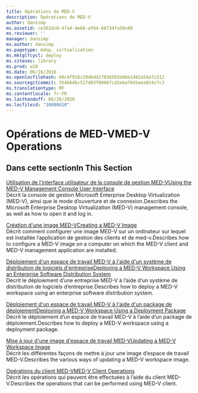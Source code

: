 ```yaml
---
title: Opérations de MED-V
description: Opérations de MED-V
author: dansimp
ms.assetid: ce362dc0-47a4-4e66-af64-66734fa50c08
ms.reviewer: ''
manager: dansimp
ms.author: dansimp
ms.pagetype: mdop, virtualization
ms.mktglfcycl: deploy
ms.sitesec: library
ms.prod: w10
ms.date: 06/16/2016
ms.openlocfilehash: 68c4f916c20d6dd1f8365b5ddbb1492a54a7c512
ms.sourcegitcommit: 354664bc527d93f80687cd2eba70d1eea024c7c3
ms.translationtype: MT
ms.contentlocale: fr-FR
ms.lasthandoff: 06/26/2020
ms.locfileid: "10808610"
---
```

# <span data-ttu-id="ffa24-103">Opérations de MED-V</span><span class="sxs-lookup"><span data-stu-id="ffa24-103">MED-V Operations</span></span>


## <span data-ttu-id="ffa24-104">Dans cette section</span><span class="sxs-lookup"><span data-stu-id="ffa24-104">In This Section</span></span>


<a href="" id="using-the-med-v-management-console-user-interface"></a>[<span data-ttu-id="ffa24-105">Utilisation de l'interface utilisateur de la console de gestion MED-V</span><span class="sxs-lookup"><span data-stu-id="ffa24-105">Using the MED-V Management Console User Interface</span></span>](using-the-med-v-management-console-user-interface.md)  
<span data-ttu-id="ffa24-106">Décrit la console de gestion Microsoft Enterprise Desktop Virtualization (MED-V), ainsi que le mode d’ouverture et de connexion.</span><span class="sxs-lookup"><span data-stu-id="ffa24-106">Describes the Microsoft Enterprise Desktop Virtualization (MED-V) management console, as well as how to open it and log in.</span></span>

<a href="" id="creating-a-med-v-image"></a>[<span data-ttu-id="ffa24-107">Création d'une image MED-V</span><span class="sxs-lookup"><span data-stu-id="ffa24-107">Creating a MED-V Image</span></span>](creating-a-med-v-image.md)  
<span data-ttu-id="ffa24-108">Décrit comment configurer une image MED-V sur un ordinateur sur lequel est installée l’application de gestion des clients et de med-v.</span><span class="sxs-lookup"><span data-stu-id="ffa24-108">Describes how to configure a MED-V image on a computer on which the MED-V client and MED-V management application are installed.</span></span>

<a href="" id="deploying-a-med-v-workspace-using-an-enterprise-software-distribution-system"></a>[<span data-ttu-id="ffa24-109">Déploiement d'un espace de travail MED-V à l'aide d'un système de distribution de logiciels d'entreprise</span><span class="sxs-lookup"><span data-stu-id="ffa24-109">Deploying a MED-V Workspace Using an Enterprise Software Distribution System</span></span>](deploying-a-med-v-workspace-using-an-enterprise-software-distribution-system.md)  
<span data-ttu-id="ffa24-110">Décrit le déploiement d’une entreprise MED-V à l’aide d’un système de distribution de logiciels d’entreprise.</span><span class="sxs-lookup"><span data-stu-id="ffa24-110">Describes how to deploy a MED-V workspace using an enterprise software distribution system.</span></span>

<a href="" id="deploying-a-med-v-workspace-using-a-deployment-package"></a>[<span data-ttu-id="ffa24-111">Déploiement d'un espace de travail MED-V à l'aide d'un package de déploiement</span><span class="sxs-lookup"><span data-stu-id="ffa24-111">Deploying a MED-V Workspace Using a Deployment Package</span></span>](deploying-a-med-v-workspace-using-a-deployment-package.md)  
<span data-ttu-id="ffa24-112">Décrit le déploiement d’un espace de travail MED-V à l’aide d’un package de déploiement.</span><span class="sxs-lookup"><span data-stu-id="ffa24-112">Describes how to deploy a MED-V workspace using a deployment package.</span></span>

<a href="" id="updating-a-med-v-workspace-image"></a>[<span data-ttu-id="ffa24-113">Mise à jour d'une image d'espace de travail MED-V</span><span class="sxs-lookup"><span data-stu-id="ffa24-113">Updating a MED-V Workspace Image</span></span>](updating-a-med-v-workspace-image.md)  
<span data-ttu-id="ffa24-114">Décrit les différentes façons de mettre à jour une image d’espace de travail MED-V.</span><span class="sxs-lookup"><span data-stu-id="ffa24-114">Describes the various ways of updating a MED-V workspace image.</span></span>

<a href="" id="med-v-client-operations"></a>[<span data-ttu-id="ffa24-115">Opérations du client MED-V</span><span class="sxs-lookup"><span data-stu-id="ffa24-115">MED-V Client Operations</span></span>](med-v-client-operations.md)  
<span data-ttu-id="ffa24-116">Décrit les opérations qui peuvent être effectuées à l’aide du client MED-V.</span><span class="sxs-lookup"><span data-stu-id="ffa24-116">Describes the operations that can be performed using MED-V client.</span></span>

 

 





